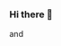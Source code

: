 ### Hi there 👋
<!-- MEDIUM:START --> <!-- MEDIUM:END --> and <!-- DEVTO:START --> <!-- DEVTO:END -->
